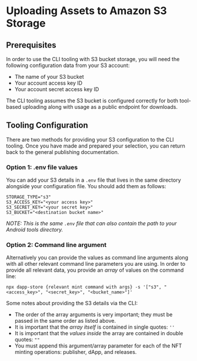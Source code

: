
# Uploading Assets to Amazon S3 Storage

## Prerequisites

In order to use the CLI tooling with S3 bucket storage, you will need the following configuration data from your S3 account:

- The name of your S3 bucket
- Your account access key ID
- Your account secret access key ID

The CLI tooling assumes the S3 bucket is configured correctly for both tool-based uploading along with usage as a public endpoint for downloads. 

## Tooling Configuration

There are two methods for providing your S3 configuration to the CLI tooling. Once you have made and prepared your selection, you can return back to the general publishing documentation.

### Option 1: .env file values

You can add your S3 details in a `.env` file that lives in the same directory alongside your configuration file. You should add them as follows:

```
STORAGE_TYPE="s3"
S3_ACCESS_KEY="<your access key>"
S3_SECRET_KEY="<your secret key>"
S3_BUCKET="<destination bucket name>"
```

_NOTE: This is the same `.env` file that can also contain the path to your Android tools directory._

### Option 2: Command line argument

Alternatively you can provide the values as command line arguments along with all other relevant command line parameters you are using. In order to provide all relevant data, you provide an *array* of values on the command line:

```
npx dapp-store {relevant mint command with args} -s '["s3", "<access_key>", "<secret_key>", "<bucket_name>"]'
```

Some notes about providing the S3 details via the CLI:

- The order of the array arguments is very important; they must be passed in the same order as listed above.
- It is important that the _array itself_ is contained in single quotes: ``''``
- It is important that the _values inside_ the array are contained in double quotes: ``""``
- You must append this argument/array parameter for each of the NFT minting operations: publisher, dApp, and releases.
 